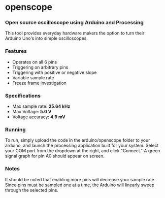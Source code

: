 openscope
=========

### Open source oscilloscope using Arduino and Processing
This tool provides everyday hardware makers the option to turn their Arduino Uno's into simple oscilloscopes.

### Features
-	Operates on all 6 pins
-	Triggering on arbitrary pins
-	Triggering with positive or negative slope
-	Variable sample rate
-	Freeze frame investigation

### Specifications
-	Max sample rate: __25.64 kHz__
-	Max Voltage: __5.0 V__
-	Voltage accuracy: __4.9 mV__

### Running
To run, simply upload the code in the arduino/openscope folder to your arduino, and launch the processing application built for your system. Select your COM port from the dropdown at the right, and click "Connect." A green signal graph for pin A0 should appear on screen.

### Notes
It should be noted that enabling more pins will decrease your sample rate. Since pins must be sampled one at a time, the Arduino will linearly sweep through the selected pins.